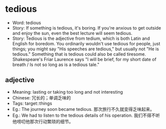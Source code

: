 # tedious

- Word: tedious
- Story: If something is tedious, it's boring. If you're anxious to get outside and enjoy the sun, even the best lecture will seem tedious.
- Story: Tedious is the adjective from tedium, which is both Latin and English for boredom. You ordinarily wouldn't use tedious for people, just things; you might say "His speeches are tedious," but usually not "He is tedious." Something that is tedious could also be called tiresome. Shakespeare's Friar Laurence says "I will be brief, for my short date of breath / Is not so long as is a tedious tale."

## adjective

- Meaning: lasting or taking too long and not interesting
- Chinese: 冗长的；单调乏味的
- Tags: target::things
- Eg.: The journey soon became tedious. 那次旅行不久就变得乏味起来。
- Eg.: We had to listen to the tedious details of his operation. 我们不得不听他唠叨他那次行动繁琐的细节。


